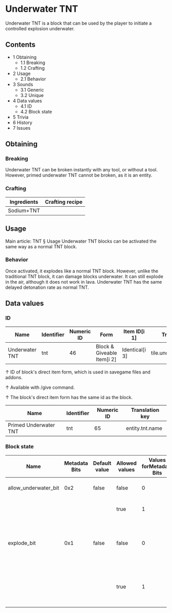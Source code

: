 # Underwater TNT
Underwater TNT is a block that can be used by the player to initiate a controlled explosion underwater.

## Contents
- 1 Obtaining
	- 1.1 Breaking
	- 1.2 Crafting
- 2 Usage
	- 2.1 Behavior
- 3 Sounds
	- 3.1 Generic
	- 3.2 Unique
- 4 Data values
	- 4.1 ID
	- 4.2 Block state
- 5 Trivia
- 6 History
- 7 Issues

## Obtaining
### Breaking
Underwater TNT can be broken instantly with any tool, or without a tool. However, primed underwater TNT cannot be broken, as it is an entity.

### Crafting
| Ingredients | Crafting recipe |
|-------------|-----------------|
| Sodium+TNT  |                 |

## Usage
Main article: TNT § Usage
Underwater TNT blocks can be activated the same way as a normal TNT block.

### Behavior
Once activated, it explodes like a normal TNT block. However, unlike the traditional TNT block, it can damage blocks underwater. It can still explode in the air, although it does not work in lava. Underwater TNT has the same delayed detonation rate as normal TNT.

## Data values
### ID
| Name           | Identifier | Numeric ID | Form                       | Item ID[i 1]   | Translation key          |
|----------------|------------|------------|----------------------------|----------------|--------------------------|
| Underwater TNT | tnt        | 46         | Block & Giveable Item[i 2] | Identical[i 3] | tile.underwater_tnt.name |


↑ ID of block's direct item form, which is used in savegame files and addons.

↑ Available with /give command.

↑ The block's direct item form has the same id as the block.


| Name                  | Identifier | Numeric ID | Translation key |
|-----------------------|------------|------------|-----------------|
| Primed Underwater TNT | tnt        | 65         | entity.tnt.name |

### Block state
| Name                 | Metadata Bits | Default value | Allowed values | Values forMetadata Bits | Description                                                                   |
|----------------------|---------------|---------------|----------------|-------------------------|-------------------------------------------------------------------------------|
| allow_underwater_bit | 0x2           | false         | false          | 0                       | This is normal TNT.                                                           |
|                      |               |               | true           | 1                       | This is Underwater TNT.                                                       |
| explode_bit          | 0x1           | false         | false          | 0                       | Hittingthe TNT block breaks it, dropping it as an item that can be picked up. |
|                      |               |               | true           | 1                       | Hittingthe TNT block causes it to ignite and then explode.                    |



